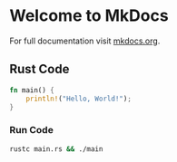 # Welcome to MkDocs

For full documentation visit [mkdocs.org](https://www.mkdocs.org).

## Rust Code

```rust
fn main() {
    println!("Hello, World!");
}
```

### Run Code

```sh
rustc main.rs && ./main
```

